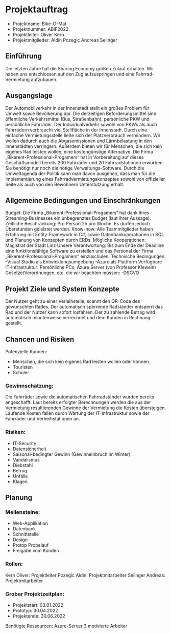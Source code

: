 # Projektauftrag
- Projektname: Bike-O-Mat						
- Projektnummer: ABIF2022
- Projektleiter: Oliver Kern 
- Projektmitglieder: Aldin Pozegic Andreas Selinger

## Einführung
Die letzten Jahre hat die Sharing Economy großen Zulauf erhalten. Wir haben uns entschlossen auf den Zug aufzuspringen und eine Fahrrad-Vermietung aufzubauen.

## Ausgangslage
Der Automobilverkehr in der Innenstadt stellt ein großes Problem für Umwelt sowie Bevölkerung dar.
Die derzeitigen Beförderungsmittel sind öffentliche Verkehrsmittel (Bus, Straßenbahn), persönliche PKW und persönliche Fahrräder. Der Individualverkehr sowohl von PKWs als auch Fahrrädern verbraucht viel Stellfläche in der Innenstadt. Durch eine einfache Vermietungsstelle ließe sich der Platzverbrauch vermindern.
Wir wollen dadurch auch die Abgasemissionen und Lärmbelastung in den Innenstädten verringern. Außerdem bieten wir für Menschen, die sich kein eigenes Rad leisten wollen, eine kostengünstige Alternative.
Die Firma „Bikerent-Professional-Progamers“ hat in Vorbereitung auf dieses Geschäftsmodell bereits 200 Fahrräder und 20 Fahrradstationen erworben. Sie benötigt nur noch die nötige Verwaltungs-Software.
Durch die Umweltagenda der Politik kann man davon ausgehen, dass man für die Implementierung eines Fahrradvermietungskonzeptes sowohl von offizieller Seite als auch von den Bewohnern Unterstützung erhält.
## Allgemeine Bedingungen und Einschränkungen
Budget: Die Firma „Bikerent-Professional-Progamers“ hat dank ihres Streaming-Businesses ein unbegrenztes Budget (laut ihrer Aussage).
Zeitliche Beschränkung: Pro Person 2h pro Woche. Es dürfen jedoch Überstunden geleistet werden.
Know-how: Alle Teammitglieder haben Erfahrung mit Entity-Framework in C#, sowie Datenbankoperationen in SQL und Planung von Konzepten durch ERDs. 
Mögliche Kooperationen: Magistrat der Stadt Linz
Unsere Verantwortung: Bis zum Ende der Deadline eine funktionsfähige Software zu erstellen und das Personal der Firma „Bikerent-Professional-Progamers“ einzuschulen.
Technische Bedingungen:
-Visual Studio als Entwicklungsumgebung
-Azure als Plattform
Verfügbare IT-Infrastruktur:
Persönliche PCs, Azure Server (von Professor Klewein)
Gesetze/Verordnungen, etc. die wir beachten müssen:
-DSGVO

## Projekt Ziele und System Konzepte
Der Nutzer geht zu einer Verleihstelle, scannt den QR-Code des gewünschten Rades. Der automatisch sperrende Radständer entsperrt das Rad und der Nutzer kann sofort losfahren.
Der zu zahlende Betrag wird automatisch minutenweise verrechnet und dem Kunden in Rechnung gestellt.

## Chancen und Risiken
Potenzielle Kunden: 
- Menschen, die sich kein eigenes Rad leisten wollen oder können.
- Touristen
- Schüler

### Gewinnschätzung:
Die Fahrräder sowie die automatischen Fahrradständer wurden bereits angeschafft.
Laut bereits erfolgter Berechnungen werden die aus der Vermietung resultierenden Gewinne der Vermietung die Kosten übersteigen.
Laufende Kosten fallen durch Wartung der IT-Infrastruktur sowie der Fahrräder und Verheihstationen an.

### Risiken:
- IT-Security
- Datensicherheit
- Saisonal-bedingter Gewinn (Gewinneinbruch im Winter)
- Vandalismus
- Diebstahl
- Betrug
- Unfälle
- Klagen

## Planung
### Meilensteine:
- Web-Applikation
- Datenbank
- Schnittstelle
- Design
- Protop Probelauf
- Freigabe vom Kunden

### Rollen:
Kern Oliver: Projektleiter
Pozegic Aldin: Projektmitarbeiter
Selinger Andreas: Projektmitarbeiter


### Grober Projektzeitplan:
- Projektstart: 03.01.2022
- Prototyp: 30.04.2022
- Projektende:  30.06.2022

Benötigte Ressourcen:
Azure-Server
3 motivierte Arbeiter

